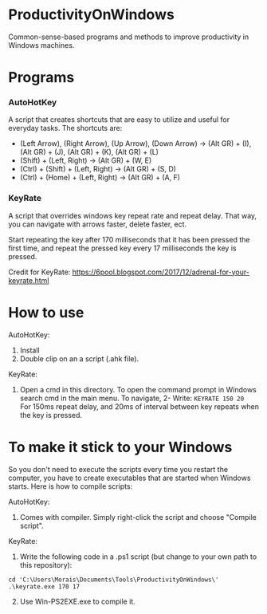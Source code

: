 # ProductivityOnWindows
Common-sense-based programs and methods to improve productivity in Windows machines.

# Programs

### AutoHotKey
A script that creates shortcuts that are easy to utilize and useful for everyday tasks. The shortcuts are:
  - (Left Arrow), (Right Arrow), (Up Arrow), (Down Arrow) -> (Alt GR) + (I), (Alt GR) +  (J), (Alt GR) + (K), (Alt GR) + (L)
  - (Shift) + (Left, Right) -> (Alt GR) + (W, E)
  - (Ctrl) + (Shift) + (Left, Right) -> (Alt GR) + (S, D)
  - (Ctrl) + (Home) + (Left, Right) -> (Alt GR) + (A, F)

### KeyRate
A script that overrides windows key repeat rate and repeat delay. That way, you can navigate with arrows faster, delete faster, ect.

Start repeating the key after 170 milliseconds that it has been pressed the first time, and repeat the pressed key every 17 milliseconds the key is pressed.

Credit for KeyRate: https://6pool.blogspot.com/2017/12/adrenal-for-your-keyrate.html

# How to use
AutoHotKey:
  1. Install
  2. Double clip on an a script (.ahk file).

KeyRate:
  1. Open a cmd in this directory. To open the command prompt in Windows search cmd in the main menu. To navigate, 
  2- Write: ```KEYRATE 150 20 ```
     For 150ms repeat delay, and 20ms of interval between key repeats when the key is pressed.
     
# To make it stick to your Windows
So you don't need to execute the scripts every time you restart the computer, you have to create executables that are started when Windows starts. 
Here is how to compile scripts:

AutoHotKey:
  1. Comes with compiler. Simply right-click the script and choose "Compile script".

KeyRate:
  1. Write the following code in a .ps1 script (but change to your own path to this repository): 
  ```
  cd 'C:\Users\Morais\Documents\Tools\ProductivityOnWindows\'
  .\keyrate.exe 170 17
  ```
  2. Use Win-PS2EXE.exe to compile it.
